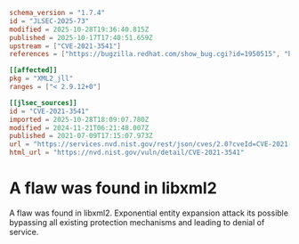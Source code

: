 ```toml
schema_version = "1.7.4"
id = "JLSEC-2025-73"
modified = 2025-10-28T19:36:40.815Z
published = 2025-10-17T17:40:51.659Z
upstream = ["CVE-2021-3541"]
references = ["https://bugzilla.redhat.com/show_bug.cgi?id=1950515", "https://security.netapp.com/advisory/ntap-20210805-0007/", "https://www.oracle.com/security-alerts/cpujan2022.html", "https://bugzilla.redhat.com/show_bug.cgi?id=1950515", "https://security.netapp.com/advisory/ntap-20210805-0007/", "https://www.oracle.com/security-alerts/cpujan2022.html"]

[[affected]]
pkg = "XML2_jll"
ranges = ["< 2.9.12+0"]

[[jlsec_sources]]
id = "CVE-2021-3541"
imported = 2025-10-28T18:09:07.780Z
modified = 2024-11-21T06:21:48.007Z
published = 2021-07-09T17:15:07.973Z
url = "https://services.nvd.nist.gov/rest/json/cves/2.0?cveId=CVE-2021-3541"
html_url = "https://nvd.nist.gov/vuln/detail/CVE-2021-3541"
```

# A flaw was found in libxml2

A flaw was found in libxml2. Exponential entity expansion attack its possible bypassing all existing protection mechanisms and leading to denial of service.

